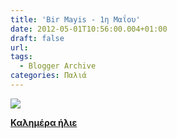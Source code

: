 ```yaml
---
title: 'Bir Mayis - 1η Μαΐου'
date: 2012-05-01T10:56:00.004+01:00
draft: false
url: 
tags:
  - Blogger Archive
categories: Παλιά
---
```


[![](https://blogger.googleusercontent.com/img/b/R29vZ2xl/AVvXsEiHrZIGlUZAPE6F7bedh6Cite7fUib5fUPKRJ4ZFcJn669WXXkskSJAiXprXwALFdRlhaGrCQ1pysF1upKWon4Gg7Biudl2i2bvfFs0VEI71OS95TidfvdR5JoKz78AY6VUYkRB1mYhMpE/s320/%CE%9A%CE%B1%CE%BB%CE%B7%CE%BC%CE%B5%CC%81%CF%81%CE%B1+%CE%B7%CC%81%CE%BB%CE%B9%CE%B5.png)](https://blogger.googleusercontent.com/img/b/R29vZ2xl/AVvXsEiHrZIGlUZAPE6F7bedh6Cite7fUib5fUPKRJ4ZFcJn669WXXkskSJAiXprXwALFdRlhaGrCQ1pysF1upKWon4Gg7Biudl2i2bvfFs0VEI71OS95TidfvdR5JoKz78AY6VUYkRB1mYhMpE/s1600/%CE%9A%CE%B1%CE%BB%CE%B7%CE%BC%CE%B5%CC%81%CF%81%CE%B1+%CE%B7%CC%81%CE%BB%CE%B9%CE%B5.png)

  

  
  
[**Καλημέρα ήλιε**](http://youtu.be/bT91hJKTXuY)
